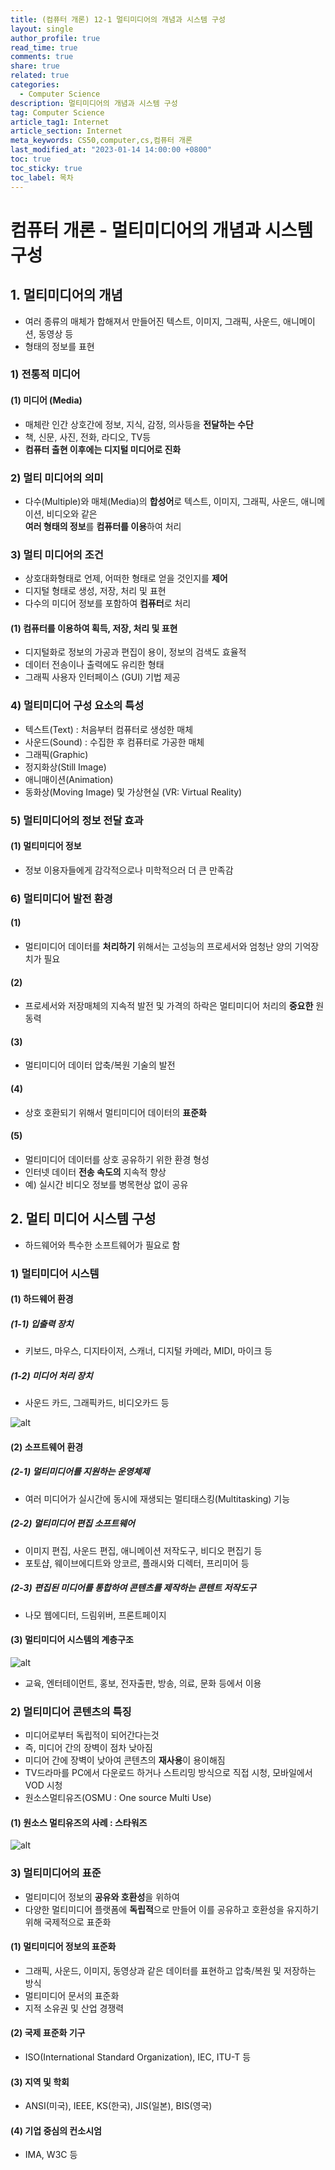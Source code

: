 ```yaml
---
title: (컴퓨터 개론) 12-1 멀티미디어의 개념과 시스템 구성
layout: single
author_profile: true
read_time: true
comments: true
share: true
related: true
categories:
  - Computer Science
description: 멀티미디어의 개념과 시스템 구성
tag: Computer Science
article_tag1: Internet
article_section: Internet
meta_keywords: CS50,computer,cs,컴퓨터 개론
last_modified_at: "2023-01-14 14:00:00 +0800"
toc: true
toc_sticky: true
toc_label: 목차
---
```


# 컴퓨터 개론 - 멀티미디어의 개념과 시스템 구성

## 1. 멀티미디어의 개념

- 여러 종류의 매체가 합해져서 만들어진 텍스트, 이미지, 그래픽, 사운드, 애니메이션, 동영상 등
- 형태의 정보를 표현

### 1) 전통적 미디어

#### (1) 미디어 (Media)

- 매체란 인간 상호간에 정보, 지식, 감정, 의사등을 **전달하는 수단**
- 책, 신문, 사진, 전화, 라디오, TV등
- **컴퓨터 출현 이후에는 디지털 미디어로 진화**

### 2) 멀티 미디어의 의미

- 다수(Multiple)와 매체(Media)의 **합성어**로 텍스트, 이미지, 그래픽, 사운드, 애니메이션, 비디오와 같은  
  **여러 형태의 정보**를 **컴퓨터를 이용**하여 처리

### 3) 멀티 미디어의 조건

- 상호대화형태로 언제, 어떠한 형태로 얻을 것인지를 **제어**
- 디지털 형태로 생성, 저장, 처리 및 표현
- 다수의 미디어 정보를 포함하여 **컴퓨터**로 처리

#### (1) 컴퓨터를 이용하여 획득, 저장, 처리 및 표현

- 디지털화로 정보의 가공과 편집이 용이, 정보의 검색도 효율적
- 데이터 전송이나 출력에도 유리한 형태
- 그래픽 사용자 인터페이스 (GUI) 기법 제공

### 4) 멀티미디어 구성 요소의 특성

- 텍스트(Text) : 처음부터 컴퓨터로 생성한 매체
- 사운드(Sound) : 수집한 후 컴퓨터로 가공한 매체
- 그래픽(Graphic)
- 정지화상(Still Image)
- 애니매이션(Animation)
- 동화상(Moving Image) 및 가상현실 (VR: Virtual Reality)

### 5) 멀티미디어의 정보 전달 효과

#### (1) 멀티미디어 정보

- 정보 이용자들에게 감각적으로나 미학적으러 더 큰 만족감

### 6) 멀티미디어 발전 환경

#### (1)

- 멀티미디어 데이터를 **처리하기** 위해서는 고성능의 프로세서와 엄청난 양의 기억장치가 필요

#### (2)

- 프로세서와 저장매체의 지속적 발전 및 가격의 하락은 멀티미디어 처리의 **중요한** 원동력

#### (3)

- 멀티미디어 데이터 압축/복원 기술의 발전

#### (4)

- 상호 호환되기 위해서 멀티미디어 데이터의 **표준화**

#### (5)

- 멀티미디어 데이터를 상호 공유하기 위한 환경 형성
- 인터넷 데이터 **전송 속도의** 지속적 향상
- 예) 실시간 비디오 정보를 병목현상 없이 공유

## 2. 멀티 미디어 시스템 구성

- 하드웨어와 특수한 소프트웨어가 필요로 함

### 1) 멀티미디어 시스템

#### (1) 하드웨어 환경

##### (1-1) 입출력 장치

- 키보드, 마우스, 디지타이저, 스캐너, 디지털 카메라, MIDI, 마이크 등

##### (1-2) 미디어 처리 장치

- 사운드 카드, 그래픽카드, 비디오카드 등

![alt](/assets/images/post/ComputerStudy/684.png)

#### (2) 소프트웨어 환경

##### (2-1) 멀티미디어를 지원하는 운영체제

- 여러 미디어가 실시간에 동시에 재생되는 멀티태스킹(Multitasking) 기능

##### (2-2) 멀티미디어 편집 소프트웨어

- 이미지 편집, 사운드 편집, 애니메이션 저작도구, 비디오 편집기 등
- 포토샵, 웨이브에디트와 앙코르, 플래시와 디렉터, 프리미어 등

##### (2-3) 편집된 미디어를 통합하여 콘텐츠를 제작하는 콘텐트 저작도구

- 나모 웹에디터, 드림위버, 프론트페이지

#### (3) 멀티미디어 시스템의 계층구조

![alt](/assets/images/post/ComputerStudy/685.png)

- 교육, 엔터테이먼트, 홍보, 전자출판, 방송, 의료, 문화 등에서 이용

### 2) 멀티미디어 콘텐츠의 특징

- 미디어로부터 독립적이 되어간다는것
- 즉, 미디어 간의 장벽이 점차 낮아짐
- 미디어 간에 장벽이 낮아여 콘텐츠의 **재사용**이 용이해짐
- TV드라마를 PC에서 다운로드 하거나 스트리밍 방식으로 직접 시청, 모바일에서 VOD 시청
- 원소스멀티유즈(OSMU : One source Multi Use)

#### (1) 원소스 멀티유즈의 사례 : 스타워즈

![alt](/assets/images/post/ComputerStudy/686.png)

### 3) 멀티미디어의 표준

- 멀티미디어 정보의 **공유와 호환성**을 위하여
- 다양한 멀티미디어 플랫폼에 **독립적**으로 만들어 이를 공유하고 호환성을 유지하기 위해 국제적으로 표준화

#### (1) 멀티미디어 정보의 표준화

- 그래픽, 사운드, 이미지, 동영상과 같은 데이터를 표현하고 압축/복원 및 저장하는 방식
- 멀티미디어 문서의 표준화
- 지적 소유권 및 산업 경쟁력

#### (2) 국제 표준화 기구

- ISO(International Standard Organization), IEC, ITU-T 등

#### (3) 지역 및 학회

- ANSI(미국), IEEE, KS(한국), JIS(일본), BIS(영국)

#### (4) 기업 중심의 컨소시엄

- IMA, W3C 등
